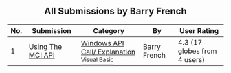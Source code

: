 ﻿<div align="center">

## All Submissions by Barry French

</div>

No.  | Submission | Category | By   | User Rating
---- | ---------- | -------- | ---- | -----------
1 | [Using The MCI API<br />](https://github.com/Planet-Source-Code/barry-french-using-the-mci-api__1-31694) | [Windows API Call/ Explanation<br /><sup>Visual Basic</sup>](../ByCategory/windows-api-call-explanation__1-39.md) | Barry French | 4.3 (17 globes from 4 users)
